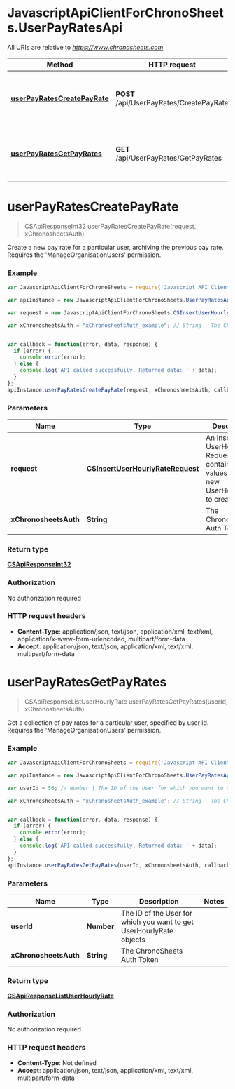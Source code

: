 # JavascriptApiClientForChronoSheets.UserPayRatesApi

All URIs are relative to *https://www.chronosheets.com*

Method | HTTP request | Description
------------- | ------------- | -------------
[**userPayRatesCreatePayRate**](UserPayRatesApi.md#userPayRatesCreatePayRate) | **POST** /api/UserPayRates/CreatePayRate | Create a new pay rate for a particular user, archiving the previous pay rate.    Requires the &#39;ManageOrganisationUsers&#39; permission.
[**userPayRatesGetPayRates**](UserPayRatesApi.md#userPayRatesGetPayRates) | **GET** /api/UserPayRates/GetPayRates | Get a collection of pay rates for a particular user, specified by user id.    Requires the &#39;ManageOrganisationUsers&#39; permission.


<a name="userPayRatesCreatePayRate"></a>
# **userPayRatesCreatePayRate**
> CSApiResponseInt32 userPayRatesCreatePayRate(request, xChronosheetsAuth)

Create a new pay rate for a particular user, archiving the previous pay rate.    Requires the &#39;ManageOrganisationUsers&#39; permission.

### Example
```javascript
var JavascriptApiClientForChronoSheets = require('Javascript API Client for ChronoSheets');

var apiInstance = new JavascriptApiClientForChronoSheets.UserPayRatesApi();

var request = new JavascriptApiClientForChronoSheets.CSInsertUserHourlyRateRequest(); // CSInsertUserHourlyRateRequest | An Insert UserHourlyRate Request object containing values for the new UserHourlyRate to create

var xChronosheetsAuth = "xChronosheetsAuth_example"; // String | The ChronoSheets Auth Token


var callback = function(error, data, response) {
  if (error) {
    console.error(error);
  } else {
    console.log('API called successfully. Returned data: ' + data);
  }
};
apiInstance.userPayRatesCreatePayRate(request, xChronosheetsAuth, callback);
```

### Parameters

Name | Type | Description  | Notes
------------- | ------------- | ------------- | -------------
 **request** | [**CSInsertUserHourlyRateRequest**](CSInsertUserHourlyRateRequest.md)| An Insert UserHourlyRate Request object containing values for the new UserHourlyRate to create | 
 **xChronosheetsAuth** | **String**| The ChronoSheets Auth Token | 

### Return type

[**CSApiResponseInt32**](CSApiResponseInt32.md)

### Authorization

No authorization required

### HTTP request headers

 - **Content-Type**: application/json, text/json, application/xml, text/xml, application/x-www-form-urlencoded, multipart/form-data
 - **Accept**: application/json, text/json, application/xml, text/xml, multipart/form-data

<a name="userPayRatesGetPayRates"></a>
# **userPayRatesGetPayRates**
> CSApiResponseListUserHourlyRate userPayRatesGetPayRates(userId, xChronosheetsAuth)

Get a collection of pay rates for a particular user, specified by user id.    Requires the &#39;ManageOrganisationUsers&#39; permission.

### Example
```javascript
var JavascriptApiClientForChronoSheets = require('Javascript API Client for ChronoSheets');

var apiInstance = new JavascriptApiClientForChronoSheets.UserPayRatesApi();

var userId = 56; // Number | The ID of the User for which you want to get UserHourlyRate objects

var xChronosheetsAuth = "xChronosheetsAuth_example"; // String | The ChronoSheets Auth Token


var callback = function(error, data, response) {
  if (error) {
    console.error(error);
  } else {
    console.log('API called successfully. Returned data: ' + data);
  }
};
apiInstance.userPayRatesGetPayRates(userId, xChronosheetsAuth, callback);
```

### Parameters

Name | Type | Description  | Notes
------------- | ------------- | ------------- | -------------
 **userId** | **Number**| The ID of the User for which you want to get UserHourlyRate objects | 
 **xChronosheetsAuth** | **String**| The ChronoSheets Auth Token | 

### Return type

[**CSApiResponseListUserHourlyRate**](CSApiResponseListUserHourlyRate.md)

### Authorization

No authorization required

### HTTP request headers

 - **Content-Type**: Not defined
 - **Accept**: application/json, text/json, application/xml, text/xml, multipart/form-data

